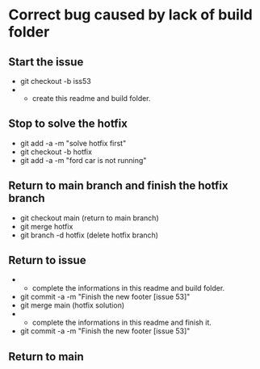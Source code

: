 # Correct bug caused by lack of build folder

## Start the issue
- git checkout -b iss53
- - create this readme and build folder.

## Stop to solve the hotfix
- git add -a -m "solve hotfix first"
- git checkout -b hotfix
- git add -a -m "ford car is not running"

## Return to main branch and finish the hotfix branch
- git checkout main (return to main branch)
- git merge hotfix
- git branch -d hotfix (delete hotfix branch)

## Return to issue
- - complete the informations in this readme and build folder.
- git commit -a -m "Finish the new footer [issue 53]"
- git merge main (hotfix solution)
- - complete the informations in this readme and finish it.
- git commit -a -m "Finish the new footer [issue 53]"

## Return to main

